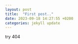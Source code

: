 ```yaml
---
layout: post
title:  "First post.."
date: 2023-09-18 14:27:55 +0200
categories: jekyll update
---
```


try 404